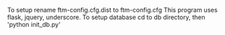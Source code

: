 To setup rename ftm-config.cfg.dist to ftm-config.cfg
This program uses flask, jquery, underscore.
To setup database cd to db directory, then 
'python init_db.py'
